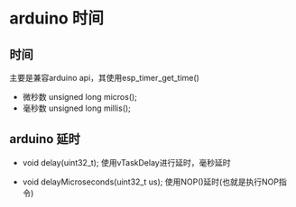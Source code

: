 # arduino 时间

## 时间
主要是兼容arduino api，其使用esp_timer_get_time()
* 微秒数
  unsigned long micros();
* 毫秒数
  unsigned long millis();
## arduino 延时
* void delay(uint32_t);
  使用vTaskDelay进行延时，毫秒延时

* void delayMicroseconds(uint32_t us);
  使用NOP()延时(也就是执行NOP指令)